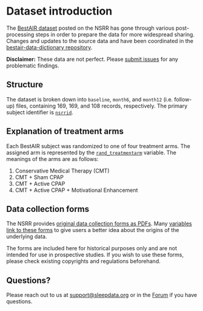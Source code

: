 # Dataset introduction

The [BestAIR dataset](:files_path:/datasets) posted on the NSRR has gone through various post-processing steps in order to prepare the data for more widespread sharing. Changes and updates to the source data and have been coordinated in the [bestair-data-dictionary repository](https://github.com/sleepepi/bestair-data-dictionary).

**Disclaimer:** These data are not perfect. Please [submit issues](https://github.com/sleepepi/bestair-data-dictionary/issues) for any problematic findings.

## Structure

The dataset is broken down into `baseline`, `month6`, and `month12` (i.e. follow-up) files, containing 169, 169, and 108 records, respectively. The primary subject identifier is [`nsrrid`](https://sleepdata.org/datasets/bestair/variables/nsrrid).

## Explanation of treatment arms

Each BestAIR subject was randomized to one of four treatment arms. The assigned arm is represented by the [`rand_treatmentarm`](https://sleepdata.org/datasets/bestair/variables/rand_treatmentarm) variable. The meanings of the arms are as follows:

1. Conservative Medical Therapy (CMT)
2. CMT + Sham CPAP
3. CMT + Active CPAP
4. CMT + Active CPAP + Motivational Enhancement

## Data collection forms

The NSRR provides [original data collection forms as PDFs](:files_path:/forms). Many [variables link to these forms](:datasets_path:/bestair/variables) to give users a better idea about the origins of the underlying data.

The forms are included here for historical purposes only and are not intended for use in prospective studies. If you wish to use these forms, please check existing copyrights and regulations beforehand.

## Questions?

Please reach out to us at support@sleepdata.org or in the [Forum](https://sleepdata.org/forum) if you have questions.
